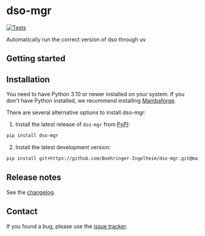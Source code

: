 # dso-mgr

[![Tests][badge-tests]][tests]

[badge-tests]: https://img.shields.io/github/actions/workflow/status/Boehringer-Ingelheim/dso-mgr/test.yaml?branch=main

Automatically run the correct version of dso through uv

## Getting started

## Installation

You need to have Python 3.10 or newer installed on your system.
If you don't have Python installed, we recommend installing [Mambaforge][].

There are several alternative options to install dso-mgr:

1. Install the latest release of `dso-mgr` from [PyPI][]:

```bash
pip install dso-mgr
```

2. Install the latest development version:

```bash
pip install git+https://github.com/Boehringer-Ingelheim/dso-mgr.git@main
```

## Release notes

See the [changelog](CHANGELOG.md).

## Contact

If you found a bug, please use the [issue tracker][].

[mambaforge]: https://github.com/conda-forge/miniforge#mambaforge
[issue tracker]: https://github.com/Boehringer-Ingelheim/dso-mgr/issues
[tests]: https://github.com/Boehringer-Ingelheim/dso-mgr/actions/workflows/test.yml
[pypi]: https://pypi.org/project/dso-mgr
